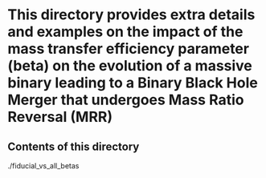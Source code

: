# This directory provides extra details and examples on the impact of the mass transfer efficiency parameter (beta) on the evolution of a massive binary leading to a Binary Black Hole Merger that undergoes Mass Ratio Reversal (MRR)



## Contents of this directory

./fiducial_vs_all_betas


